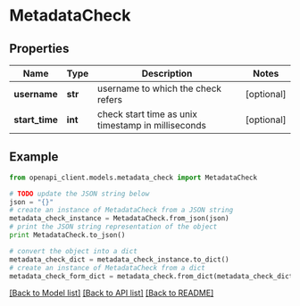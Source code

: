 # MetadataCheck


## Properties
Name | Type | Description | Notes
------------ | ------------- | ------------- | -------------
**username** | **str** | username to which the check refers | [optional]
**start_time** | **int** | check start time as unix timestamp in milliseconds | [optional]

## Example

```python
from openapi_client.models.metadata_check import MetadataCheck

# TODO update the JSON string below
json = "{}"
# create an instance of MetadataCheck from a JSON string
metadata_check_instance = MetadataCheck.from_json(json)
# print the JSON string representation of the object
print MetadataCheck.to_json()

# convert the object into a dict
metadata_check_dict = metadata_check_instance.to_dict()
# create an instance of MetadataCheck from a dict
metadata_check_form_dict = metadata_check.from_dict(metadata_check_dict)
```
[[Back to Model list]](../README.md#documentation-for-models) [[Back to API list]](../README.md#documentation-for-api-endpoints) [[Back to README]](../README.md)
